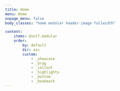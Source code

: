```yaml
---
title: Home
menu: Home
onpage_menu: false
body_classes: "home modular header-image fullwidth"

content:
    items: @self.modular
    order:
        by: default
        dir: asc
        custom:
            - _showcase
            - _brag
            - _callout
            - _highlights
            - _bottom
            - _bookmark
---
```

